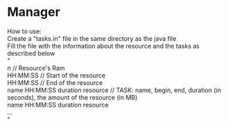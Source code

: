 # Manager
How to use:\
Create a "tasks.in" file in the same directory as the java file\
Fill the file with the information about the resource and the tasks as described below\
"\
n // Resource's Ram\
HH:MM:SS // Start of the resource\
HH:MM:SS // End of the resource\
name HH:MM:SS duration resource // TASK: name, begin, end, duration (in seconds), the amount of the resource (in MB)\
name HH:MM:SS duration resource\
...\
"
